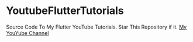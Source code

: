 # YoutubeFlutterTutorials
Source Code To My Flutter YouTube Tutorials. Star This Repository if it. [My YouYube Channel](https://www.youtube.com/channel/UCPUkuP2vx9jxTnMvdV-cgrA) 
